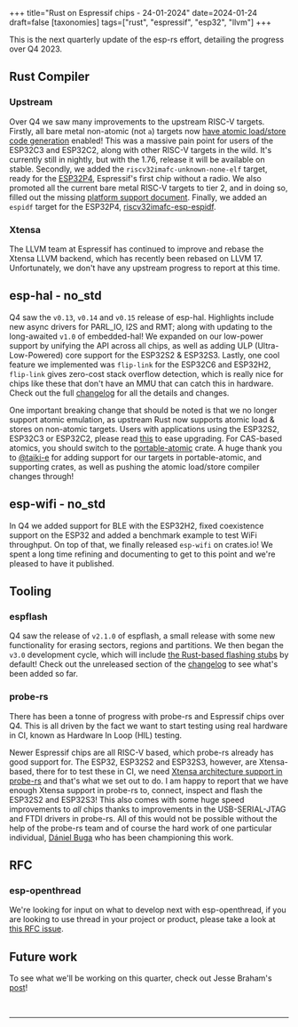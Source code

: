 +++
title="Rust on Espressif chips - 24-01-2024"
date=2024-01-24
draft=false
[taxonomies]
tags=["rust", "espressif", "esp32", "llvm"]
+++

This is the next quarterly update of the esp-rs effort, detailing the progress over Q4 2023.

## Rust Compiler

### Upstream

Over Q4 we saw many improvements to the upstream RISC-V targets. Firstly, all bare metal non-atomic (not `a`) targets now [have atomic load/store code generation](https://github.com/rust-lang/rust/pull/114499) enabled! This was a massive pain point for users of the ESP32C3 and ESP32C2, along with other RISC-V targets in the wild. It's currently still in nightly, but with the 1.76, release it will be available on stable. Secondly, we added the `riscv32imafc-unknown-none-elf` target, ready for the [ESP32P4](https://www.espressif.com/en/news/ESP32-P4), Espressif's first chip without a radio. We also promoted all the current bare metal RISC-V targets to tier 2, and in doing so, filled out the missing [platform support document](https://github.com/rust-lang/rust/pull/117874). Finally, we added an `espidf` target for the ESP32P4, [riscv32imafc-esp-espidf](https://github.com/rust-lang/rust/pull/119738).

### Xtensa

The LLVM team at Espressif has continued to improve and rebase the Xtensa LLVM backend, which has recently been rebased on LLVM 17. Unfortunately, we don't have any upstream progress to report at this time.

## esp-hal - no_std

Q4 saw the `v0.13`, `v0.14` and `v0.15` release of esp-hal. Highlights include new async drivers for PARL_IO, I2S and RMT; along with updating to the long-awaited `v1.0` of embedded-hal! We expanded on our low-power support by unifying the API across all chips, as well as adding ULP (Ultra-Low-Powered) core support for the ESP32S2 & ESP32S3. Lastly, one cool feature we implemented was `flip-link` for the ESP32C6 and ESP32H2, `flip-link` gives zero-cost stack overflow detection, which is really nice for chips like these that don't have an MMU that can catch this in hardware. Check out the full [changelog](https://github.com/esp-rs/esp-hal/blob/main/CHANGELOG.md) for all the details and changes.

One important breaking change that should be noted is that we no longer support atomic emulation, as upstream Rust now supports atomic load & stores on non-atomic targets. Users with applications using the ESP32S2, ESP32C3 or ESP32C2, please read [this](https://github.com/esp-rs/esp-hal/blob/main/CHANGELOG.md#breaking-1) to ease upgrading. For CAS-based atomics, you should switch to the [portable-atomic](https://github.com/taiki-e/portable-atomic) crate. A huge thank you to [@taiki-e](https://github.com/taiki-e) for adding support for our targets in portable-atomic, and supporting crates, as well as pushing the atomic load/store compiler changes through!

## esp-wifi - no_std

In Q4 we added support for BLE with the ESP32H2, fixed coexistence support on the ESP32 and added a benchmark example to test WiFi throughput. On top of that, we finally released `esp-wifi` on crates.io! We spent a long time refining and documenting to get to this point and we're pleased to have it published. 

## Tooling

### espflash

Q4 saw the release of `v2.1.0` of espflash, a small release with some new functionality for erasing sectors, regions and partitions. We then began the `v3.0` development cycle, which will include [the Rust-based flashing stubs](https://github.com/esp-rs/esp-flasher-stub) by default! Check out the unreleased section of the [changelog](https://github.com/esp-rs/espflash/blob/main/CHANGELOG.md#added) to see what's been added so far.

### probe-rs

There has been a tonne of progress with probe-rs and Espressif chips over Q4. This is all driven by the fact we want to start testing using real hardware in CI, known as Hardware In Loop (HIL) testing.

Newer Espressif chips are all RISC-V based, which probe-rs already has good support for. The ESP32, ESP32S2 and ESP32S3, however, are Xtensa-based, there for to test these in CI, we need [Xtensa architecture support in probe-rs](https://github.com/probe-rs/probe-rs/issues/2001) and that's what we set out to do. I am happy to report that we have enough Xtensa support in probe-rs to, connect, inspect and flash the ESP32S2 and ESP32S3! This also comes with some huge speed improvements to _all_ chips thanks to improvements in the USB-SERIAL-JTAG and FTDI drivers in probe-rs. All of this would not be possible without the help of the probe-rs team and of course the hard work of one particular individual, [Dániel Buga](https://github.com/bugadani) who has been championing this work.

## RFC

### esp-openthread

We're looking for input on what to develop next with esp-openthread, if you are looking to use thread in your project or product, please take a look at [this RFC issue](https://github.com/esp-rs/esp-openthread/issues/4).

## Future work

To see what we'll be working on this quarter, check out Jesse Braham's [post](https://beta7.io/posts/esp-rs-quarterly-planning-q1-2024/)!

<br/>

---

<br/>
